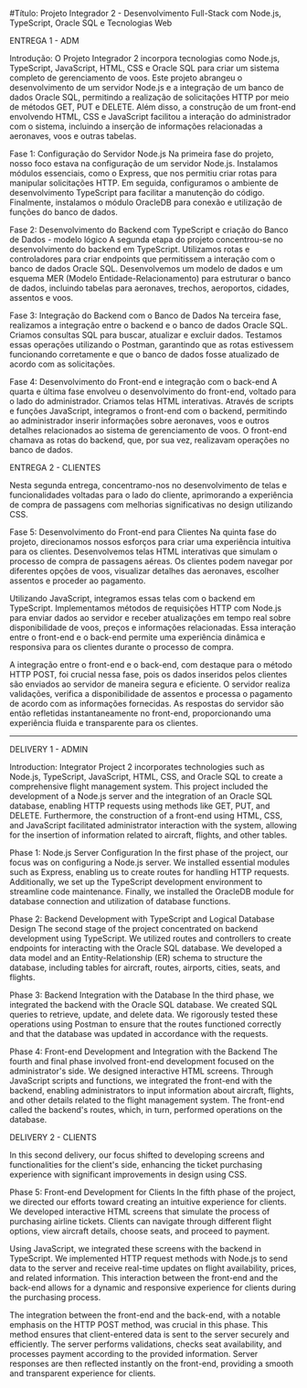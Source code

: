 #Título: Projeto Integrador 2 - Desenvolvimento Full-Stack com Node.js, TypeScript, Oracle SQL e Tecnologias Web

ENTREGA 1 - ADM

Introdução:
O Projeto Integrador 2 incorpora tecnologias como Node.js, TypeScript, JavaScript, HTML, CSS e Oracle SQL para criar um sistema completo de gerenciamento de voos. Este projeto abrangeu o desenvolvimento de um servidor Node.js e a integração de um banco de dados Oracle SQL, permitindo a realização de solicitações HTTP por meio de métodos GET, PUT e DELETE. Além disso, a construção de um front-end envolvendo HTML, CSS e JavaScript facilitou a interação do administrador com o sistema, incluindo a inserção de informações relacionadas a aeronaves, voos e outras tabelas.

Fase 1: Configuração do Servidor Node.js
Na primeira fase do projeto, nosso foco estava na configuração de um servidor Node.js. Instalamos módulos essenciais, como o Express, que nos permitiu criar rotas para manipular solicitações HTTP. Em seguida, configuramos o ambiente de desenvolvimento TypeScript para facilitar a manutenção do código. Finalmente, instalamos o módulo OracleDB para conexão e utilização de funções do banco de dados.

Fase 2: Desenvolvimento do Backend com TypeScript e criação do Banco de Dados - modelo lógico
A segunda etapa do projeto concentrou-se no desenvolvimento do backend em TypeScript. Utilizamos rotas e controladores para criar endpoints que permitissem a interação com o banco de dados Oracle SQL. Desenvolvemos um modelo de dados e um esquema MER (Modelo Entidade-Relacionamento) para estruturar o banco de dados, incluindo tabelas para aeronaves, trechos, aeroportos, cidades, assentos e voos.

Fase 3: Integração do Backend com o Banco de Dados
Na terceira fase, realizamos a integração entre o backend e o banco de dados Oracle SQL. Criamos consultas SQL para buscar, atualizar e excluir dados. Testamos essas operações utilizando o Postman, garantindo que as rotas estivessem funcionando corretamente e que o banco de dados fosse atualizado de acordo com as solicitações.

Fase 4: Desenvolvimento do Front-end e integração com o back-end
A quarta e última fase envolveu o desenvolvimento do front-end, voltado para o lado do administrador. Criamos telas HTML interativas. Através de scripts e funções JavaScript, integramos o front-end com o backend, permitindo ao administrador inserir informações sobre aeronaves, voos e outros detalhes relacionados ao sistema de gerenciamento de voos. O front-end chamava as rotas do backend, que, por sua vez, realizavam operações no banco de dados.

ENTREGA 2 - CLIENTES

Nesta segunda entrega, concentramo-nos no desenvolvimento de telas e funcionalidades voltadas para o lado do cliente, aprimorando a experiência de compra de passagens com melhorias significativas no design utilizando CSS. 

Fase 5: Desenvolvimento do Front-end para Clientes
Na quinta fase do projeto, direcionamos nossos esforços para criar uma experiência intuitiva para os clientes. Desenvolvemos telas HTML interativas que simulam o processo de compra de passagens aéreas. Os clientes podem navegar por diferentes opções de voos, visualizar detalhes das aeronaves, escolher assentos e proceder ao pagamento.

Utilizando JavaScript, integramos essas telas com o backend em TypeScript. Implementamos métodos de requisições HTTP com Node.js para enviar dados ao servidor e receber atualizações em tempo real sobre disponibilidade de voos, preços e informações relacionadas. Essa interação entre o front-end e o back-end permite uma experiência dinâmica e responsiva para os clientes durante o processo de compra.

A integração entre o front-end e o back-end, com destaque para o método HTTP POST, foi crucial nessa fase, pois os dados inseridos pelos clientes são enviados ao servidor de maneira segura e eficiente. O servidor realiza validações, verifica a disponibilidade de assentos e processa o pagamento de acordo com as informações fornecidas. As respostas do servidor são então refletidas instantaneamente no front-end, proporcionando uma experiência fluida e transparente para os clientes.

----------------------------------------------------------------------------------------------------------------------------------------------------------------------------------------------------------------------------------------------------------

DELIVERY 1 - ADMIN

Introduction:
Integrator Project 2 incorporates technologies such as Node.js, TypeScript, JavaScript, HTML, CSS, and Oracle SQL to create a comprehensive flight management system. This project included the development of a Node.js server and the integration of an Oracle SQL database, enabling HTTP requests using methods like GET, PUT, and DELETE. Furthermore, the construction of a front-end using HTML, CSS, and JavaScript facilitated administrator interaction with the system, allowing for the insertion of information related to aircraft, flights, and other tables.

Phase 1: Node.js Server Configuration
In the first phase of the project, our focus was on configuring a Node.js server. We installed essential modules such as Express, enabling us to create routes for handling HTTP requests. Additionally, we set up the TypeScript development environment to streamline code maintenance. Finally, we installed the OracleDB module for database connection and utilization of database functions.

Phase 2: Backend Development with TypeScript and Logical Database Design
The second stage of the project concentrated on backend development using TypeScript. We utilized routes and controllers to create endpoints for interacting with the Oracle SQL database. We developed a data model and an Entity-Relationship (ER) schema to structure the database, including tables for aircraft, routes, airports, cities, seats, and flights.

Phase 3: Backend Integration with the Database
In the third phase, we integrated the backend with the Oracle SQL database. We created SQL queries to retrieve, update, and delete data. We rigorously tested these operations using Postman to ensure that the routes functioned correctly and that the database was updated in accordance with the requests.

Phase 4: Front-end Development and Integration with the Backend
The fourth and final phase involved front-end development focused on the administrator's side. We designed interactive HTML screens. Through JavaScript scripts and functions, we integrated the front-end with the backend, enabling administrators to input information about aircraft, flights, and other details related to the flight management system. The front-end called the backend's routes, which, in turn, performed operations on the database.

DELIVERY 2 - CLIENTS

In this second delivery, our focus shifted to developing screens and functionalities for the client's side, enhancing the ticket purchasing experience with significant improvements in design using CSS.

Phase 5: Front-end Development for Clients
In the fifth phase of the project, we directed our efforts toward creating an intuitive experience for clients. We developed interactive HTML screens that simulate the process of purchasing airline tickets. Clients can navigate through different flight options, view aircraft details, choose seats, and proceed to payment.

Using JavaScript, we integrated these screens with the backend in TypeScript. We implemented HTTP request methods with Node.js to send data to the server and receive real-time updates on flight availability, prices, and related information. This interaction between the front-end and the back-end allows for a dynamic and responsive experience for clients during the purchasing process.

The integration between the front-end and the back-end, with a notable emphasis on the HTTP POST method, was crucial in this phase. This method ensures that client-entered data is sent to the server securely and efficiently. The server performs validations, checks seat availability, and processes payment according to the provided information. Server responses are then reflected instantly on the front-end, providing a smooth and transparent experience for clients.
